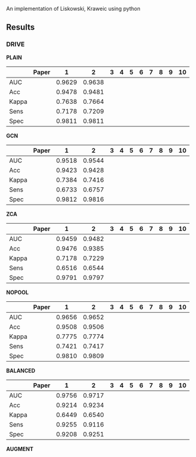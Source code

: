 An implementation of Liskowski, Kraweic using python

## Results

### DRIVE

**PLAIN**

|     |Paper  |1      |2      |3      |4      |5      |6      |7      |8      |9      |10     |
|:--- |:---:  |:---:  |:---:  |:---:  |:---:  |:---:  |:---:  |:---:  |:---:  |:---:  |:---:  |
|AUC  |       |0.9629 |0.9638 |
|Acc  |       |0.9478 |0.9481 |
|Kappa|       |0.7638 |0.7664 |
|Sens |       |0.7178 |0.7209 |
|Spec |       |0.9811 |0.9811 |

**GCN**

|     |Paper  |1      |2      |3      |4      |5      |6      |7      |8      |9      |10     |
|:--- |:---:  |:---:  |:---:  |:---:  |:---:  |:---:  |:---:  |:---:  |:---:  |:---:  |:---:  |
|AUC  |       |0.9518 |0.9544 |
|Acc  |       |0.9423 |0.9428 |
|Kappa|       |0.7384 |0.7416 |
|Sens |       |0.6733 |0.6757 |
|Spec |       |0.9812 |0.9816 |

**ZCA**

|     |Paper  |1      |2      |3      |4      |5      |6      |7      |8      |9      |10     |
|:--- |:---:  |:---:  |:---:  |:---:  |:---:  |:---:  |:---:  |:---:  |:---:  |:---:  |:---:  |
|AUC  |       |0.9459 |0.9482 |
|Acc  |       |0.9476 |0.9385 |
|Kappa|       |0.7178 |0.7229 |
|Sens |       |0.6516 |0.6544 |
|Spec |       |0.9791 |0.9797 |

**NOPOOL**

|     |Paper  |1      |2      |3      |4      |5      |6      |7      |8      |9      |10     |
|:--- |:---:  |:---:  |:---:  |:---:  |:---:  |:---:  |:---:  |:---:  |:---:  |:---:  |:---:  |
|AUC  |       |0.9656 |0.9652 |
|Acc  |       |0.9508 |0.9506 |
|Kappa|       |0.7775 |0.7774 |
|Sens |       |0.7421 |0.7417 |
|Spec |       |0.9810 |0.9809 |

**BALANCED**

|     |Paper  |1      |2      |3      |4      |5      |6      |7      |8      |9      |10     |
|:--- |:---:  |:---:  |:---:  |:---:  |:---:  |:---:  |:---:  |:---:  |:---:  |:---:  |:---:  |
|AUC  |       |0.9756 |0.9717 |
|Acc  |       |0.9214 |0.9234 |
|Kappa|       |0.6449 |0.6540 |
|Sens |       |0.9255 |0.9116 |
|Spec |       |0.9208 |0.9251 |

**AUGMENT**
